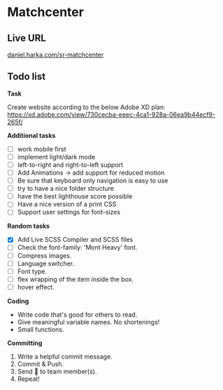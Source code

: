 # Matchcenter

## Live URL

[daniel.harka.com/sr-matchcenter](https://daniel.harka.com/sr-matchcenter)

## Todo list

**Task**

Create website according to the below Adobe XD plan:  
https://xd.adobe.com/view/730cecba-eeec-4ca1-928a-06ea9b44ecf9-265f/

**Additional tasks**

- [ ] work mobile first
- [ ] implement light/dark mode
- [ ] left-to-right and right-to-left support
- [ ] Add Animations -> add support for reduced motion
- [ ] Be sure that keyboard only navigation is easy to use
- [ ] try to have a nice folder structure
- [ ] have the best lighthouse score possible
- [ ] Have a nice version of a print CSS
- [ ] Support user settings for font-sizes

**Random tasks**

- [x] Add Live SCSS Compiler and SCSS files
- [ ] Check the font-family: 'Mont Heavy' font.
- [ ] Compress images.
- [ ] Language switcher.
- [ ] Font type.
- [ ] flex wrapping of the item inside the box.
- [ ] hover effect.

**Coding**

- Write code that's good for others to read.
- Give meaningful variable names. No shortenings!
- Small functions.

**Committing**

1. Write a helpful commit message.
2. Commit & Push.
3. Send 🔄 to team member(s).
4. Repeat!

